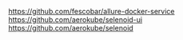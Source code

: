 https://github.com/fescobar/allure-docker-service
https://github.com/aerokube/selenoid-ui
https://github.com/aerokube/selenoid
